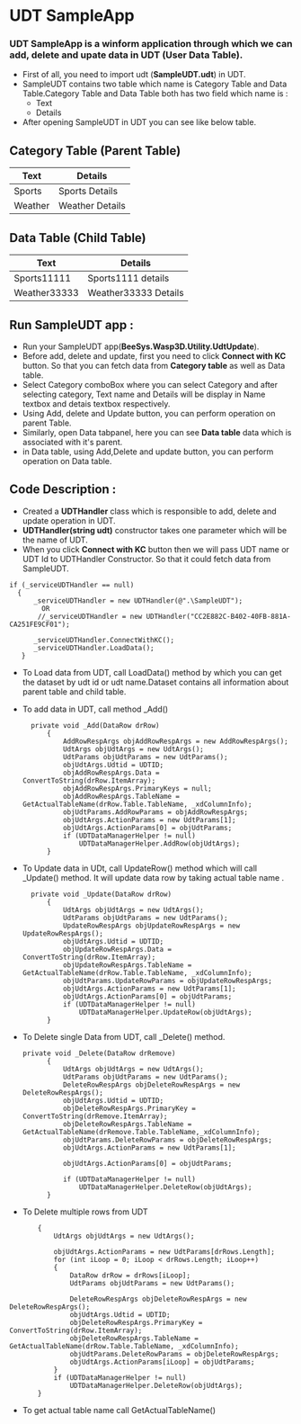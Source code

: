 # UDT SampleApp
### UDT SampleApp is a winform application through which we can add, delete and upate data in UDT (User Data Table).


- First of all, you need to import udt (**SampleUDT.udt**) in UDT.
- SampleUDT contains two table which name is Category Table and Data Table.Category Table and Data Table both has two field which name is :
    - Text 
    - Details
- After opening SampleUDT in UDT you can see like below table.
## Category Table (Parent Table)

| Text | Details |
| ------ | ------ |
|  Sports     |   Sports  Details    |
|  Weather      |  Weather  Details    |


## Data Table (Child Table)

| Text | Details |
| ------ | ------ |
|  Sports11111     |    Sports1111 details    |
|    Weather33333   |   Weather33333 Details    |

## Run SampleUDT app : 
- Run your SampleUDT app(**BeeSys.Wasp3D.Utility.UdtUpdate**).
- Before add, delete and update, first you need to click **Connect with KC** button. So that you can fetch data from **Category table** as well as Data table.
- Select Category comboBox where you can select Category and after selecting category, Text name and Details will be display in Name textbox and detais textbox respectively.
- Using Add, delete and Update button, you can perform operation on parent Table.
- Similarly, open Data tabpanel, here you can see **Data table** data which is associated with it's parent.
- in Data table, using Add,Delete and update button, you can perform operation on Data table.

## Code Description : 

  - Created a **UDTHandler** class which is responsible to add, delete and update operation in UDT.
  - **UDTHandler(string udt)** constructor takes one parameter which will be the name of UDT.
  - When you click **Connect with KC** button then we will pass UDT name or UDT Id to UDTHandler Constructor. So that it could fetch data from SampleUDT.

  ```
  if (_serviceUDTHandler == null)
    {
        _serviceUDTHandler = new UDTHandler(@".\SampleUDT");
          OR
         //_serviceUDTHandler = new UDTHandler("CC2E882C-B402-40FB-881A-CA251FE9CF01");

        _serviceUDTHandler.ConnectWithKC();
        _serviceUDTHandler.LoadData();
     }
```
- To Load data from UDT, call LoadData() method by which you can get the dataset by udt id or udt name.Dataset contains all information about parent table and child table.


- To add data in UDT, call method _Add()
  ```
    private void _Add(DataRow drRow)
        {
            AddRowRespArgs objAddRowRespArgs = new AddRowRespArgs();
            UdtArgs objUdtArgs = new UdtArgs();
            UdtParams objUdtParams = new UdtParams();
            objUdtArgs.Udtid = UDTID;
            objAddRowRespArgs.Data = ConvertToString(drRow.ItemArray);
            objAddRowRespArgs.PrimaryKeys = null;
            objAddRowRespArgs.TableName = GetActualTableName(drRow.Table.TableName, _xdColumnInfo);
            objUdtParams.AddRowParams = objAddRowRespArgs;
            objUdtArgs.ActionParams = new UdtParams[1];
            objUdtArgs.ActionParams[0] = objUdtParams;
            if (UDTDataManagerHelper != null)
                UDTDataManagerHelper.AddRow(objUdtArgs);
        }
    ```

- To Update data in UDt, call UpdateRow() method which will call _Update() method. It will update data row by taking actual table name .
  ```
    private void _Update(DataRow drRow)
        {
            UdtArgs objUdtArgs = new UdtArgs();
            UdtParams objUdtParams = new UdtParams();
            UpdateRowRespArgs objUpdateRowRespArgs = new UpdateRowRespArgs();
            objUdtArgs.Udtid = UDTID;
            objUpdateRowRespArgs.Data = ConvertToString(drRow.ItemArray);
            objUpdateRowRespArgs.TableName = GetActualTableName(drRow.Table.TableName, _xdColumnInfo);   
            objUdtParams.UpdateRowParams = objUpdateRowRespArgs;
            objUdtArgs.ActionParams = new UdtParams[1];
            objUdtArgs.ActionParams[0] = objUdtParams;
            if (UDTDataManagerHelper != null)
                UDTDataManagerHelper.UpdateRow(objUdtArgs);
        }
    ```

- To Delete single Data from UDT, call _Delete() method.
  ```
  private void _Delete(DataRow drRemove)
        {
            UdtArgs objUdtArgs = new UdtArgs();
            UdtParams objUdtParams = new UdtParams();
            DeleteRowRespArgs objDeleteRowRespArgs = new DeleteRowRespArgs();
            objUdtArgs.Udtid = UDTID;
            objDeleteRowRespArgs.PrimaryKey = ConvertToString(drRemove.ItemArray);
            objDeleteRowRespArgs.TableName = GetActualTableName(drRemove.Table.TableName,_xdColumnInfo);
            objUdtParams.DeleteRowParams = objDeleteRowRespArgs;
            objUdtArgs.ActionParams = new UdtParams[1];

            objUdtArgs.ActionParams[0] = objUdtParams;

            if (UDTDataManagerHelper != null)
                UDTDataManagerHelper.DeleteRow(objUdtArgs);
        }
    ```
- To Delete multiple rows from UDT
 ```private void _Delete(DataRow[] drRows)
        {
            UdtArgs objUdtArgs = new UdtArgs();

            objUdtArgs.ActionParams = new UdtParams[drRows.Length];
            for (int iLoop = 0; iLoop < drRows.Length; iLoop++)
            {
                DataRow drRow = drRows[iLoop];
                UdtParams objUdtParams = new UdtParams();

                DeleteRowRespArgs objDeleteRowRespArgs = new DeleteRowRespArgs();
                objUdtArgs.Udtid = UDTID;
                objDeleteRowRespArgs.PrimaryKey = ConvertToString(drRow.ItemArray);
                objDeleteRowRespArgs.TableName = GetActualTableName(drRow.Table.TableName, _xdColumnInfo);
                objUdtParams.DeleteRowParams = objDeleteRowRespArgs;
                objUdtArgs.ActionParams[iLoop] = objUdtParams;
            }
            if (UDTDataManagerHelper != null)
                UDTDataManagerHelper.DeleteRow(objUdtArgs);
        }
```
- To get actual table name call GetActualTableName()




